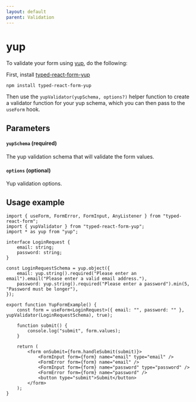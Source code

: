```yaml
---
layout: default
parent: Validation
---
```


# yup

To validate your form using [yup](https://www.npmjs.com/package/yup), do the following:

First, install [typed-react-form-yup](https://www.npmjs.com/package/typed-react-form-yup)

```
npm install typed-react-form-yup
```

Then use the `yupValidator(yupSchema, options?)` helper function to create a validator function for your yup schema, which you can then pass to the `useForm` hook.

## Parameters

#### `yupSchema` **(required)**

The yup validation schema that will validate the form values.

#### `options` **(optional)**

Yup validation options.

## Usage example

```tsx
import { useForm, FormError, FormInput, AnyListener } from "typed-react-form";
import { yupValidator } from "typed-react-form-yup";
import * as yup from "yup";

interface LoginRequest {
    email: string;
    password: string;
}

const LoginRequestSchema = yup.object({
    email: yup.string().required("Please enter an email").email("Please enter a valid email address."),
    password: yup.string().required("Please enter a password").min(5, "Password must be longer"),
});

export function YupFormExample() {
    const form = useForm<LoginRequest>({ email: "", password: "" }, yupValidator(LoginRequestSchema), true);

    function submit() {
        console.log("submit", form.values);
    }

    return (
        <form onSubmit={form.handleSubmit(submit)}>
            <FormInput form={form} name="email" type="email" />
            <FormError form={form} name="email" />
            <FormInput form={form} name="password" type="password" />
            <FormError form={form} name="password" />
            <button type="submit">Submit</button>
        </form>
    );
}
```
